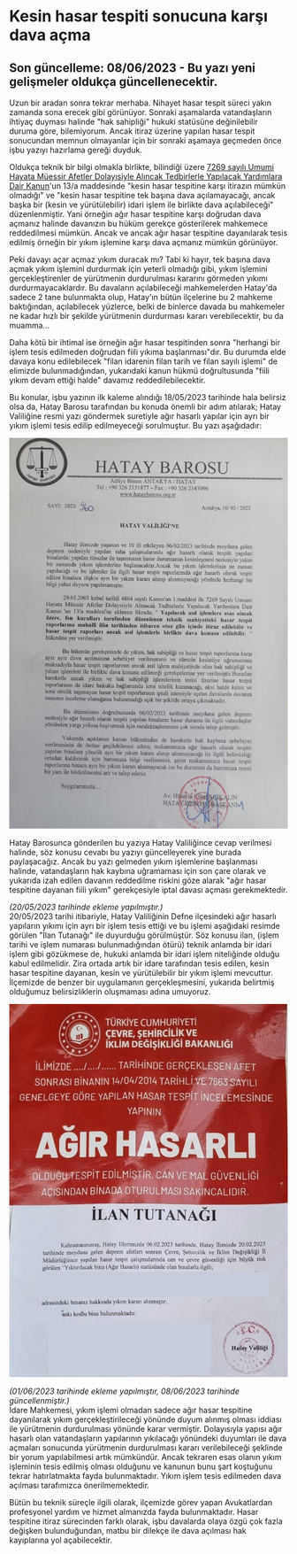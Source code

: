 # Kesin hasar tespiti sonucuna karşı dava açma  
## Son güncelleme: 08/06/2023 - Bu yazı yeni gelişmeler oldukça güncellenecektir.  
  
Uzun bir aradan sonra tekrar merhaba. Nihayet hasar tespit süreci yakın zamanda sona erecek gibi görünüyor. Sonraki aşamalarda vatandaşların ihtiyaç duyması halinde "hak sahipliği" hukuki statüsüne değinilebilir duruma göre, bilemiyorum. Ancak itiraz üzerine yapılan hasar tespit sonucundan memnun olmayanlar için bir sonraki aşamaya geçmeden önce işbu yazıyı hazırlama gereği duyduk.  
  
Oldukça teknik bir bilgi olmakla birlikte, bilindiği üzere [7269 sayılı Umumi Hayata Müessir Afetler Dolayısiyle Alıncak Tedbirlerle Yapılacak Yardımlara Dair Kanun](https://www.mevzuat.gov.tr/mevzuat?MevzuatNo=7269&MevzuatTur=1&MevzuatTertip=3)'un 13/a maddesinde "kesin hasar tespitine karşı itirazın mümkün olmadığı" ve "kesin hasar tespitine tek başına dava açılamayacağı, ancak başka bir (kesin ve yürütülebilir) idari işlem ile birlikte dava açılabileceği" düzenlenmiştir. Yani örneğin ağır hasar tespitine karşı doğrudan dava açmanız halinde davanızın bu hüküm gerekçe gösterilerek mahkemece reddedilmesi mümkün. Ancak ve ancak ağır hasar tespitine dayanılarak tesis edilmiş örneğin bir yıkım işlemine karşı dava açmanız mümkün görünüyor.  
  
Peki davayı açar açmaz yıkım duracak mı? Tabi ki hayır, tek başına dava açmak yıkım işlemini durdurmak için yeterli olmadığı gibi, yıkım işlemini gerçekleştirenler de yürütmenin durdurulması kararını görmeden yıkımı durdurmayacaklardır. Bu davaların açılabileceği mahkemelerden Hatay'da sadece 2 tane bulunmakta olup, Hatay'ın bütün ilçelerine bu 2 mahkeme baktığından, açılabilecek yüzlerce, belki de binlerce davada bu mahkemeler ne kadar hızlı bir şekilde yürütmenin durdurması kararı verebilecektir, bu da muamma...
  
Daha kötü bir ihtimal ise örneğin ağır hasar tespitinden sonra "herhangi bir işlem tesis edilmeden doğrudan fiili yıkıma başlanması"dır. Bu durumda elde davaya konu edilebilecek "filan idarenin filan tarih ve filan sayılı işlemi" de elimizde bulunmadığından, yukarıdaki kanun hükmü doğrultusunda "fiili yıkım devam ettiği halde" davamız reddedilebilecektir. 

Bu konular, işbu yazının ilk kaleme alındığı 18/05/2023 tarihinde hala belirsiz olsa da, Hatay Barosu tarafından bu konuda önemli bir adım atılarak; Hatay Valiliğine resmi yazı göndermek suretiyle ağır hasarlı yapılar için ayrı bir yıkım işlemi tesis edilip edilmeyeceği sorulmuştur. Bu yazı aşağıdadır:
  
![](https://github.com/symbuzzer/samandag-deprem/blob/main/i%C3%A7erikler/dosya-yürütülebilir-işlem.jpeg?raw=true) 
  
Hatay Barosunca gönderilen bu yazıya Hatay Valiliğince cevap verilmesi halinde, söz konusu cevabı bu yazıyı güncelleyerek yine burada paylaşacağız. Ancak bu yazı gelmeden yıkım işlemlerine başlanması halinde, vatandaşların hak kaybına uğramaması için son çare olarak ve yukarıda izah edilen davanın reddedilme riskini göze alarak "ağır hasar tespitine dayanan fiili yıkım" gerekçesiyle iptal davası açması gerekmektedir.  
  
*(20/05/2023 tarihinde ekleme yapılmıştır.)*  
20/05/2023 tarihi itibariyle, Hatay Valiliğinin Defne ilçesindeki ağır hasarlı yapıların yıkımı için ayrı bir işlem tesis ettiği ve bu işlemi aşağıdaki resimde görülen "İlan Tutanağı" ile duyurduğu görülmüştür. Söz konusu ilan, (işlem tarihi ve işlem numarası bulunmadığından ötürü) teknik anlamda bir idari işlem gibi gözükmese de, hukuki anlamda bir idari işlem niteliğinde olduğu kabul edilmelidir. Zira ortada artık bir idare tarafından tesis edilen, kesin hasar tespitine dayanan, kesin ve yürütülebilir bir yıkım işlemi mevcuttur. İlçemizde de benzer bir uygulamanın gerçekleşmesini, yukarıda belirtmiş olduğumuz belirsizliklerin oluşmaması adına umuyoruz.
  
![](https://github.com/symbuzzer/samandag-deprem/blob/main/i%C3%A7erikler/resim-defne-yıkım-ilanı-örnek.png?raw=true)  
  
*(01/06/2023 tarihinde ekleme yapılmıştır, 08/06/2023 tarihinde güncellenmiştir.)*  
İdare Mahkemesi, yıkım işlemi olmadan sadece ağır hasar tespitine dayanılarak yıkım gerçekleştirileceği yönünde duyum alınmış olması iddiası ile yürütmenin durdurulması yönünde karar vermiştir. Dolayısıyla yapısı ağır hasarlı olan vatandaşların yapılarının yıkılacağı yönündeki duyumları ile dava açmaları sonucunda yürütmenin durdurulması kararı verilebileceği şeklinde bir yorum yapılabilmesi artık mümkündür. Ancak tekraren esas olanın yıkım işleminin tesis edilmiş olması olduğunu ve kanunun bunu şart koştuğunu tekrar hatırlatmakta fayda bulunmaktadır. Yıkım işlem tesis edilmeden dava açılması tarafımızca önerilmemektedir.
  
Bütün bu teknik süreçle ilgili olarak, ilçemizde görev yapan Avukatlardan profesyonel yardım ve hizmet almanızda fayda bulunmaktadır. Hasar tespitine itiraz sürecinden farklı olarak, işbu davalarda olaya özgü çok fazla değişken bulunduğundan, matbu bir dilekçe ile dava açılması hak kayıplarına yol açabilecektir.
